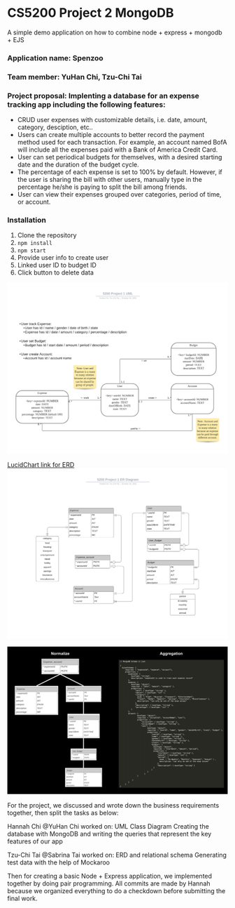 # CS5200 Project 2 MongoDB

A simple demo application on how to combine node + express + mongodb + EJS

### Application name: Spenzoo

### Team member: YuHan Chi, Tzu-Chi Tai

### Project proposal: Implenting a database for an expense tracking app including the following features:

- CRUD user expenses with customizable details, i.e. date, amount, category, desciption, etc..
- Users can create multiple accounts to better record the payment method used for each transaction. For example, an account named BofA will include all the expenses paid with a Bank of America Credit Card.
- User can set periodical budgets for themselves, with a desired starting date and the duration of the budget cycle.
- The percentage of each expense is set to 100% by default. However, if the user is sharing the bill with other users, manually type in the percentage he/she is paying to split the bill among friends.
- User can view their expenses grouped over categories, period of time, or account.

### Installation

1. Clone the repository
2. `npm install`
3. `npm start`
4. Provide user info to create user
5. Linked user ID to budget ID
6. Click button to delete data

![](B.%20UML%20Class%20Diagram.png)

[LucidChart link for ERD](https://lucid.app/lucidchart/2b9924ee-fb2f-4fab-bcd1-8643e0d98fc2/view)
![](C.%20ER%20Diagram.png)

![](D.%20JSON%20objects/Hierarchical_Tables_to_JSON_Object.png)

For the project, we discussed and wrote down the business requirements together, then split the tasks as below:

Hannah Chi @YuHan Chi worked on:
UML Class Diagram
Creating the database with MongoDB and writing the queries that represent the key features of our app

Tzu-Chi Tai @Sabrina Tai worked on:
ERD and relational schema
Generating test data with the help of Mockaroo

Then for creating a basic Node + Express application, we implemented together by doing pair programming. All commits are made by Hannah because we organized everything to do a checkdown before submitting the final work.
